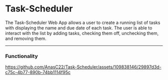 # Task-Scheduler

The Task-Scheduler Web App allows a user to create a running list of tasks with displaying the name and due date of each task.
The user is able to interact with the list by adding tasks, checking them off, unchecking them, and removing them.

---

### Functionality
https://github.com/AnasC22/Task-Scheduler/assets/109838146/29897d3d-c75c-4b77-890b-74bb1114f95c
